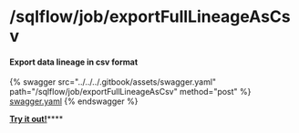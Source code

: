 # /sqlflow/job/exportFullLineageAsCsv

#### Export data lineage in csv format

{% swagger src="../../../.gitbook/assets/swagger.yaml" path="/sqlflow/job/exportFullLineageAsCsv" method="post" %}
[swagger.yaml](../../../.gitbook/assets/swagger.yaml)
{% endswagger %}

[**Try it out!**](../../swagger-ui.md)****
